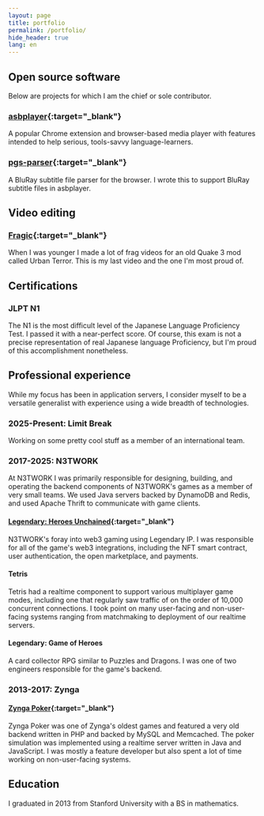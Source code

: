 ```yaml
---
layout: page
title: portfolio
permalink: /portfolio/
hide_header: true
lang: en
---
```


## Open source software

Below are projects for which I am the chief or sole contributor.

### [asbplayer](https://github.com/killergerbah/asbplayer){:target="\_blank"}

A popular Chrome extension and browser-based media player with features intended to help serious, tools-savvy language-learners.

### [pgs-parser](https://github.com/killergerbah/pgs-parser){:target="\_blank"}

A BluRay subtitle file parser for the browser. I wrote this to support BluRay subtitle files in asbplayer.

## Video editing

### [Fragic](https://www.youtube.com/watch?v=jqyDE1xfqWo){:target="\_blank"}

When I was younger I made a lot of frag videos for an old Quake 3 mod called Urban Terror. This is my last video and the one I'm most proud of.

## Certifications

### JLPT N1

The N1 is the most difficult level of the Japanese Language Proficiency Test. I passed it with a near-perfect score. Of course, this exam is not a precise representation of real Japanese language Proficiency, but I'm proud of this accomplishment
nonetheless.

## Professional experience

While my focus has been in application servers, I consider myself to be a versatile generalist with experience using a wide breadth of technologies.

### 2025-Present: Limit Break

Working on some pretty cool stuff as a member of an international team.

### 2017-2025: N3TWORK

At N3TWORK I was primarily responsible for designing, building, and operating the backend components of N3TWORK's games as a member of very small teams. We used Java servers backed by DynamoDB and Redis, and used Apache Thrift to communicate with game clients.

#### [Legendary: Heroes Unchained](https://www.legendaryheroesunchained.com){:target="\_blank"}

N3TWORK's foray into web3 gaming using Legendary IP. I was responsible for all of the game's web3 integrations, including the NFT smart contract, user authentication, the open marketplace, and payments.

#### Tetris

Tetris had a realtime component to support various multiplayer game modes, including one that regularly saw traffic of on the order of 10,000 concurrent connections. I took point on many user-facing and non-user-facing systems ranging from matchmaking to deployment of our realtime servers.

#### Legendary: Game of Heroes

A card collector RPG similar to Puzzles and Dragons. I was one of two engineers responsible for the game's backend.

### 2013-2017: Zynga

#### [Zynga Poker](https://zyngapoker.com){:target="\_blank"}

Zynga Poker was one of Zynga's oldest games and featured a very old backend written in PHP and backed by MySQL and Memcached. The poker simulation was implemented using a realtime server written in Java and JavaScript. I was mostly a feature developer but also spent a lot of time working on non-user-facing systems.

## Education

I graduated in 2013 from Stanford University with a BS in mathematics.
